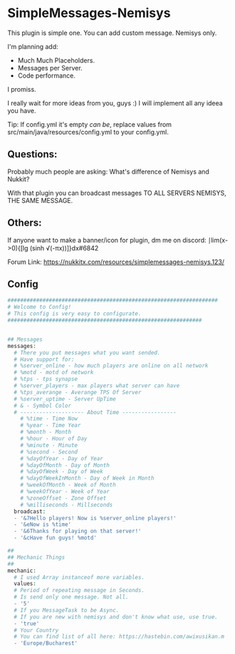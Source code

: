 # SimpleMessages-Nemisys
This plugin is simple one. You can add custom message. Nemisys only.

I'm planning add:

- Much Much Placeholders.
- Messages per Server.
- Code performance.

I promiss.

I really wait for more ideas from you, guys :)
I will implement all any ideea you have.


Tip: If config.yml it's empty *can be*, replace values from src/main/java/resources/config.yml to your config.yml.

## Questions:

Probably much people are asking: What's difference of Nemisys and Nukkit?

With that plugin you can broadcast messages TO ALL SERVERS NEMISYS, THE SAME MESSAGE.

## Others:

If anyone want to make a banner/icon for plugin, dm me on discord: ⎰lim(x->0){[lg (sinh √(-πx))]}dx#6842

Forum Link: https://nukkitx.com/resources/simplemessages-nemisys.123/

## Config

```php
##################################################################
# Welcome to Config!
# This config is very easy to configurate.
#############################################################


## Messages
messages:
  # There you put messages what you want sended.
  # Have support for:
  # %server_online - how much players are online on all network
  # %motd - motd of network
  # %tps - tps synapse
  # %server_players - max players what server can have
  # %tps_averange - Averange TPS Of Server
  # %server_uptime - Server UpTime
  # & - Symbol Color
  # -------------------- About Time -----------------
    # %time - Time Now
    # %year - Time Year
    # %month - Month
    # %hour - Hour of Day
    # %minute - Minute
    # %second - Second
    # %dayOfYear - Day of Year
    # %dayOfMonth - Day of Month
    # %dayOfWeek - Day of Week
    # %dayOfWeekInMonth - Day of Week in Month
    # %weekOfMonth - Week of Month
    # %weekOfYear - Week of Year
    # %zoneOffset - Zone Offset
    # %milliseconds - Millseconds
  broadcast:
  - '&7Hello players! Now is %server_online players!'
  - '&eNow is %time'
  - '&6Thanks for playing on that server!'
  - '&cHave fun guys! %motd'

##
## Mechanic Things
##
mechanic:
  # I used Array instanceof more variables.
  values:
  # Period of repeating message in Seconds.
  # Is send only one message. Not all.
  - '5'
  # If you MessageTask to be Async.
  # If you are new with nemisys and don't know what use, use true.
  - 'true'
  # Your Country
  # You can find list of all here: https://hastebin.com/awixusikan.m
  - 'Europe/Bucharest'
  ```